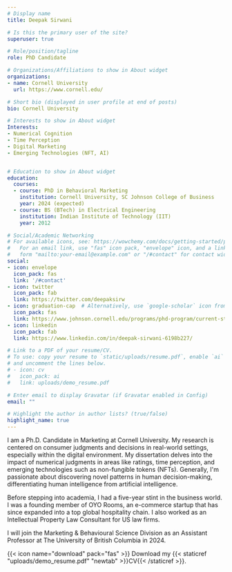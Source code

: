 ```yaml
---
# Display name
title: Deepak Sirwani

# Is this the primary user of the site?
superuser: true

# Role/position/tagline
role: PhD Candidate

# Organizations/Affiliations to show in About widget
organizations:
- name: Cornell University
  url: https://www.cornell.edu/

# Short bio (displayed in user profile at end of posts)
bio: Cornell University

# Interests to show in About widget
Interests:
- Numerical Cognition
- Time Perception
- Digital Marketing
- Emerging Technologies (NFT, AI)


# Education to show in About widget
education:
  courses:
  - course: PhD in Behavioral Marketing
    institution: Cornell University, SC Johnson College of Business
    year: 2024 (expected)
  - course: BS (BTech) in Electrical Engineering
    institution: Indian Institute of Technology (IIT)
    year: 2012

# Social/Academic Networking
# For available icons, see: https://wowchemy.com/docs/getting-started/page-builder/#icons
#   For an email link, use "fas" icon pack, "envelope" icon, and a link in the
#   form "mailto:your-email@example.com" or "/#contact" for contact widget.
social:
- icon: envelope
  icon_pack: fas
  link: '/#contact'
- icon: twitter
  icon_pack: fab
  link: https://twitter.com/deepaksirw
- icon: graduation-cap  # Alternatively, use `google-scholar` icon from `ai` icon pack
  icon_pack: fas
  link: https://www.johnson.cornell.edu/programs/phd-program/current-students/ds2344/
- icon: linkedin
  icon_pack: fab
  link: https://www.linkedin.com/in/deepak-sirwani-6198b227/

# Link to a PDF of your resume/CV.
# To use: copy your resume to `static/uploads/resume.pdf`, enable `ai` icons in `params.toml`, 
# and uncomment the lines below.
# - icon: cv
#   icon_pack: ai
#   link: uploads/demo_resume.pdf

# Enter email to display Gravatar (if Gravatar enabled in Config)
email: ""

# Highlight the author in author lists? (true/false)
highlight_name: true
---
```


I am a Ph.D. Candidate in Marketing at Cornell University. My research is centered on consumer judgments and decisions in real-world settings, especially within the digital environment. My dissertation delves into the impact of numerical judgments in areas like ratings, time perception, and emerging technologies such as non-fungible tokens (NFTs). Generally, I'm passionate about discovering novel patterns in human decision-making, differentiating human intelligence from artificial intelligence.

Before stepping into academia, I had a five-year stint in the business world. I was a founding member of OYO Rooms, an e-commerce startup that has since expanded into a top global hospitality chain. I also worked as an Intellectual Property Law Consultant for US law firms.

I will join the Marketing & Behavioural Science Division as an Assistant Professor at The University of British Columbia in 2024.


{{< icon name="download" pack="fas" >}} Download my {{< staticref "uploads/demo_resume.pdf" "newtab" >}}CV{{< /staticref >}}.